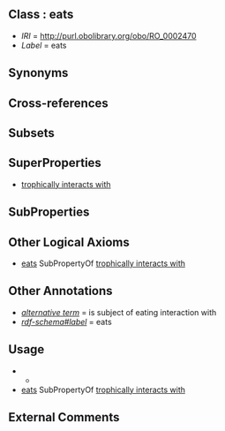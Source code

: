 
## Class : eats

 * *IRI* = http://purl.obolibrary.org/obo/RO_0002470
 * *Label* = eats

## Synonyms


## Cross-references


## Subsets


## SuperProperties

 * [trophically interacts with](../../RO/38/RO_0002438.md)

## SubProperties


## Other Logical Axioms

 * [eats](../../RO/70/RO_0002470.md) SubPropertyOf [trophically interacts with](../../RO/38/RO_0002438.md)

## Other Annotations

 * *[alternative term](../../IAO/18/IAO_0000118.md)* = is subject of eating interaction with
 * *[rdf-schema#label](../../el/rdf-schema#label.md)* = eats

## Usage

 * -
 * [eats](../../RO/70/RO_0002470.md) SubPropertyOf [trophically interacts with](../../RO/38/RO_0002438.md)

## External Comments

